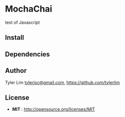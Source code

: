 # MochaChai
test of Javascript

## Install

## Dependencies

## Author

Tyler Lim <tylerjsc@gmail.com>, https://github.com/tylerlim

## License

 - **MIT** : http://opensource.org/licenses/MIT
